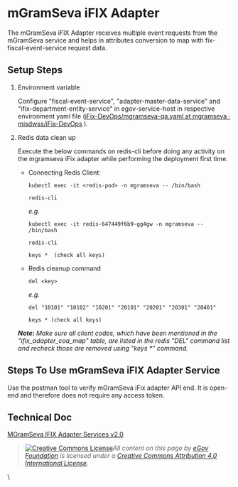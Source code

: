 # mGramSeva iFIX Adapter

The mGramSeva iFIX Adapter receives multiple event requests from the mGramSeva service and helps in attributes conversion to map with fix-fiscal-event-service request data.

## Setup Steps

1.  Environment variable

    Configure "fiscal-event-service", "adapter-master-data-service" and "ifix-department-entity-service" in egov-service-host in respective environment yaml file ([<img src="https://github.com/fluidicon.png" alt="" data-size="line">iFix-DevOps/mgramseva-qa.yaml at mgramseva · misdwss/iFix-DevOps](https://github.com/misdwss/iFix-DevOps/blob/mgramseva/deploy-as-code/helm/environments/mgramseva-qa.yaml) ).
2.  Redis data clean up

    Execute the below commands on redis-cli before doing any activity on the mgramseva iFix adapter while performing the deployment first time.

    *   Connecting Redis Client:&#x20;

        `kubectl exec -it <redis-pod> -n mgramseva -- /bin/bash`

        `redis-cli`

        _e.g._

        `kubectl exec -it redis-647449f6b9-gg4gw -n mgramseva -- /bin/bash`

        `redis-cli`

        `keys *  (check all keys)`
    *   Redis cleanup command

        `del <key>`

        _e.g._

        `del "10101" "10102" "10201" "20101" "20201" "20301" "20401"`

        `keys * (check all keys)`



    _**Note:** Make sure all client codes, which have been mentioned in the "ifix\_adapter\_coa\_map" table, are listed in the redis "DEL" command list and recheck those are removed using "keys \*" command._&#x20;

## Steps To Use mGramSeva iFIX Adapter Service

Use the postman tool to verify mGramSeva iFix adapter API end. It is open-end and therefore does not require any access token.

## &#x20;**Technical Doc**

[MGramSeva IFIX Adapter Services v2.0](../../../exemplar/ifix-adapter/adapter-service-documents/mgramseva-ifix-adapter-service.md)





> [![Creative Commons License](https://i.creativecommons.org/l/by/4.0/80x15.png)_​_](http://creativecommons.org/licenses/by/4.0/)_All content on this page by_ [_eGov Foundation_](https://egov.org.in/) _is licensed under a_ [_Creative Commons Attribution 4.0 International License_](http://creativecommons.org/licenses/by/4.0/)_._



\
